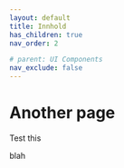 ```yaml
---
layout: default
title: Innhold
has_children: true
nav_order: 2

# parent: UI Components
nav_exclude: false
---
```


# Another page

Test this


blah